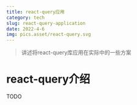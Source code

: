 ```yaml
---
title: react-query应用
category: tech
slug: react-query-application
date: 2022-4-6
img: pics.asset/react-query.svg
---
```


> 讲述将react-query库应用在实际中的一些方案
>
> <!-- end -->

# react-query介绍

TODO
